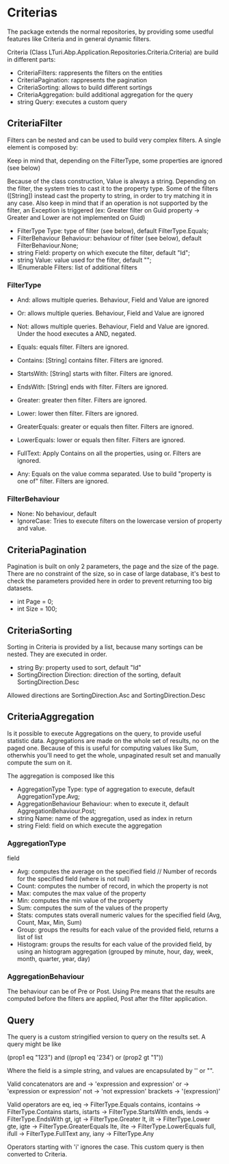 ﻿# Criterias

The package extends the normal repositories, by providing some usedful features
like Criteria and in general dynamic filters.

Criteria (Class LTuri.Abp.Application.Repositories.Criteria.Criteria) are build in different parts:
- CriteriaFilters: rappresents the filters on the entities
- CriteriaPagination: rappresents the pagination
- CriteriaSorting: allows to build different sortings
- CriteriaAggregation: build additional aggregation for the query
- string Query: executes a custom query

## CriteriaFilter

Filters can be nested and can be used to build very complex filters. A single element is composed by:

Keep in mind that, depending on the FilterType, some properties are ignored (see below)

Because of the class construction, Value is always a string. Depending on the filter, the system tries
to cast it to the property type. Some of the filters ([String]) instead cast the property to string, in order to
try matching it in any case.
Also keep in mind that if an operation is not supported by the filter, an Exception is triggered
(ex: Greater filter on Guid property -> Greater and Lower are not implemented on Guid)

- FilterType Type: type of filter (see below), default FilterType.Equals;
- FilterBehaviour Behaviour: behaviour of filter (see below), default FilterBehaviour.None;
- string Field: property on which execute the filter, default "Id";
- string Value: value used for the filter, default "";
- IEnumerable<CriteriaFilter> Filters: list of additional filters

### FilterType

- And: allows multiple queries. Behaviour, Field and Value are ignored
- Or: allows multiple queries. Behaviour, Field and Value are ignored
- Not: allows multiple queries. Behaviour, Field and Value are ignored. Under the hood executes a AND, negated.

- Equals: equals filter. Filters are ignored.
- Contains: [String] contains filter. Filters are ignored.
- StartsWith: [String] starts with filter. Filters are ignored.
- EndsWith: [String] ends with filter. Filters are ignored.
- Greater: greater then filter. Filters are ignored.
- Lower: lower then filter. Filters are ignored.
- GreaterEquals: greater or equals then filter. Filters are ignored.
- LowerEquals: lower or equals then filter. Filters are ignored.
- FullText: Apply Contains on all the properties, using or. Filters are ignored.
- Any: Equals on the value comma separated. Use to build "property is one of" filter. Filters are ignored.

### FilterBehaviour

- None: No behaviour, default
- IgnoreCase: Tries to execute filters on the lowercase version of property and value. 

## CriteriaPagination

Pagination is built on only 2 parameters, the page and the size of the page.
There are no constraint of the size, so in case of large database, it's best to check the parameters provided here
in order to prevent returning too big datasets.

- int Page = 0;
- int Size = 100;

## CriteriaSorting

Sorting in Criteria is provided by a list, because many sortings can be nested.
They are executed in order.

- string By: property used to sort, default "Id"
- SortingDirection Direction: direction of the sorting, default SortingDirection.Desc

Allowed directions are SortingDirection.Asc and SortingDirection.Desc

## CriteriaAggregation

Is it possible to execute Aggregations on the query, to provide useful statistic data.
Aggregations are made on the whole set of results, no on the paged one.
Because of this is useful for computing values like Sum, otherwhis you'll need to get the whole, unpaginated
result set and manually compute the sum on it.

The aggregation is composed like this

- AggregationType Type: type of aggregation to execute, default AggregationType.Avg;
- AggregationBehaviour Behaviour: when to execute it, default AggregationBehaviour.Post;
- string Name: name of the aggregation, used as index in return
- string Field: field on which execute the aggregation

### AggregationType
field
- Avg: computes the average on the specified field
// Number of records for the specified field (where is not null)
- Count: computes the number of record, in which the property is not 
- Max: computes the max value of the property
- Min: computes the min value of the property
- Sum: computes the sum of the values of the property
- Stats: computes stats overall numeric values for the specified field (Avg, Count, Max, Min, Sum)
- Group: groups the results for each value of the provided field, returns a list of list
- Histogram: groups the results for each value of the provided field, by using an histogram aggregation 
  (grouped by minute, hour, day, week, month, quarter, year, day)

### AggregationBehaviour

The behaviour can be of Pre or Post. Using Pre means that the results are computed before the filters are 
applied, Post after the filter application.

## Query

The query is a custom stringified version to query on the results set. A query might be like

(prop1 eq "123") and ((prop1 eq '234') or (prop2 gt "1"))

Where the field is a simple string, and values are encapsulated by '' or "".

Valid concatenators are
and ->      'expression and expression'
or  ->      'expression or expression'
not ->      'not expression'
brackets -> '(expression)'

Valid operators are
eq, ieq             -> FilterType.Equals
contains, icontains -> FilterType.Contains
starts, istarts     -> FilterType.StartsWith
ends, iends         -> FilterType.EndsWith
gt, igt             -> FilterType.Greater
lt, ilt             -> FilterType.Lower
gte, igte           -> FilterType.GreaterEquals
lte, ilte           -> FilterType.LowerEquals
full, ifull         -> FilterType.FullText
any, iany           -> FilterType.Any

Operators starting with 'i' ignores the case. This custom query is then converted to Criteria.